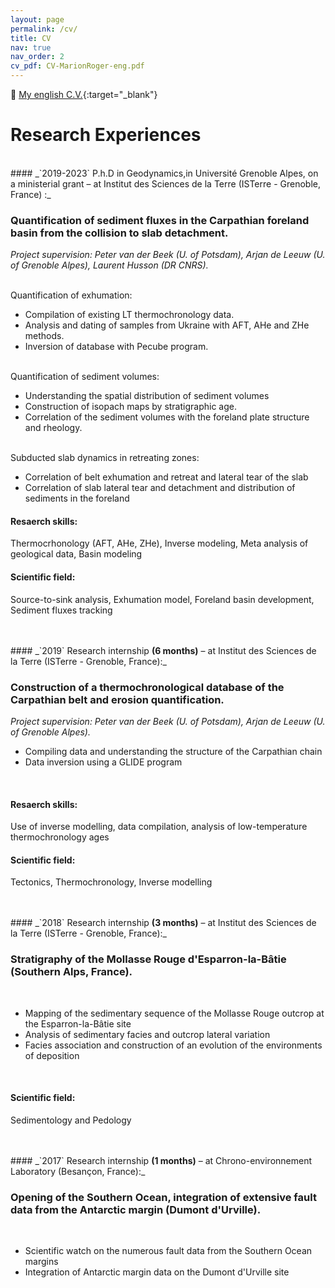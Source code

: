 ```yaml
---
layout: page
permalink: /cv/
title: CV
nav: true
nav_order: 2
cv_pdf: CV-MarionRoger-eng.pdf
---
```


📄  [My english C.V.](/assets/pdf/CV-MarionRoger-2023-EN.pdf){:target="_blank"}


<h1>Research Experiences</h1> 
<br>
#### _`2019-2023` P.h.D in Geodynamics,in Université Grenoble Alpes, on a ministerial grant – at Institut des Sciences de la Terre (ISTerre - Grenoble, France) :_   

<h3> Quantification of sediment fluxes in the Carpathian foreland basin from the collision to slab detachment.</h3>
<i>Project supervision:  Peter van der Beek (U. of Potsdam), Arjan de Leeuw (U. of Grenoble Alpes), Laurent Husson (DR CNRS).</i>

<br>Quantification of exhumation:
<ul>
  <li>Compilation of existing LT thermochronology data.</li>
  <li>Analysis and dating of samples from Ukraine with AFT, AHe and ZHe methods.</li>
  <li>Inversion of database with Pecube program.</li>
</ul>

<br>Quantification of sediment volumes:
<ul>
  <li>Understanding the spatial distribution of sediment volumes</li>
  <li>Construction of isopach maps by stratigraphic age.</li>
  <li>Correlation of the sediment volumes with the foreland plate structure and rheology.  </li>
</ul>

<br>Subducted slab dynamics in retreating zones:
<ul>
  <li>Correlation of belt exhumation and retreat and lateral tear of the slab</li>
  <li>Correlation of slab lateral tear and detachment and distribution of sediments in the foreland </li>
</ul> 
  
<p><h4>Resaerch skills:</h4> 
Thermocrhonology (AFT, AHe, ZHe), Inverse modeling, Meta analysis of geological data, Basin modeling
<h4>Scientific field:</h4> 
Source-to-sink analysis, Exhumation model, Foreland basin development, Sediment fluxes tracking
</p>
<br>
<br>
#### _`2019` Research internship <b>(6 months)</b> – at Institut des Sciences de la Terre (ISTerre - Grenoble, France):_
<h3>Construction of a thermochronological database of the Carpathian belt and erosion quantification.</h3>
<i>Project supervision:  Peter van der Beek (U. of Potsdam), Arjan de Leeuw (U. of Grenoble Alpes).</i>
<br>
<ul>
  <li>Compiling data and understanding the structure of the Carpathian chain</li>
  <li>Data inversion using a GLIDE program</li>
</ul>
<br>
<p><h4>Resaerch skills:</h4> Use of inverse modelling, data compilation, analysis of low-temperature thermochronology ages
<br>
<h4>Scientific field:</h4> Tectonics, Thermochronology, Inverse modelling
</p>
<br>
<br>
#### _`2018` Research internship <b>(3 months)</b> – at Institut des Sciences de la Terre (ISTerre - Grenoble, France):_
<h3>Stratigraphy of the Mollasse Rouge d'Esparron-la-Bâtie (Southern Alps, France).</h3>
<br><ul>
  <li>Mapping of the sedimentary sequence of the Mollasse Rouge outcrop at the Esparron-la-Bâtie site  </li>
  <li>Analysis of sedimentary facies and outcrop lateral variation  </li>
  <li>Facies association and construction of an evolution of the environments of deposition  </li>
</ul>
<br>
<p><h4>Scientific field:</h4> 
Sedimentology and Pedology
</p>
<br>
<br>
#### _`2017` Research internship <b>(1 months)</b> – at Chrono-environnement Laboratory (Besançon, France):_
<h3>Opening of the Southern Ocean, integration of extensive fault data from the Antarctic margin (Dumont d'Urville).</h3>
<br><ul>
  <li>Scientific watch on the numerous fault data from the Southern Ocean margins  </li>
  <li>Integration of Antarctic margin data on the Dumont d'Urville site  </li>
</ul>
<br>
<br>

